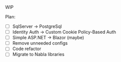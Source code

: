 WIP

Plan:
- [ ] SqlServer -> PostgreSql
- [ ] Identity Auth -> Custom Cookie Policy-Based Auth
- [ ] Simple ASP.NET -> Blazor (maybe)
- [ ] Remove unneeded configs
- [ ] Code refactor
- [ ] Migrate to Nabla libraries
